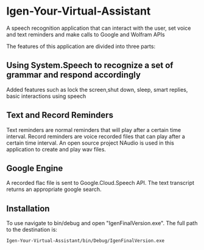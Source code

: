 # Igen-Your-Virtual-Assistant
A speech recognition application that can interact with the user, set voice and text reminders and make calls to Google and Wolfram APIs

The features of this application are divided into three parts:

## Using System.Speech to recognize a set of grammar and respond accordingly
   Added features such as lock the screen,shut down, sleep, smart replies, basic interactions using speech
   
## Text and Record Reminders
   Text reminders are normal reminders that will play after a certain time interval. 
   Record reminders are voice recorded files that can play after a certain time interval.
   An open source project NAudio is used in this application to create and play wav files.
   
## Google Engine
   A recorded flac file is sent to Google.Cloud.Speech API. The text transcript returns an appropriate google search. 
   
## Installation
   To use navigate to bin/debug and open "IgenFinalVersion.exe". The full path to the destination is: 
   
   ```
   Igen-Your-Virtual-Assistant/bin/Debug/IgenFinalVersion.exe
   ```
